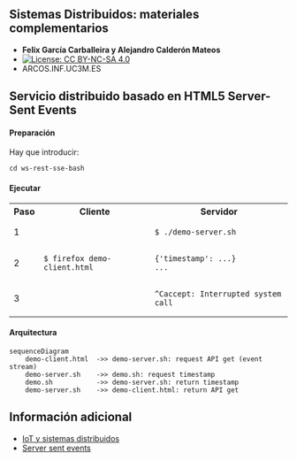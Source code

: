 
## Sistemas Distribuidos: materiales complementarios
+ **Felix García Carballeira y Alejandro Calderón Mateos**
+ [![License: CC BY-NC-SA 4.0](https://img.shields.io/badge/License-CC%20BY--NC--SA%204.0-blue.svg)](https://github.com/acaldero/uc3m_sd/blob/main/LICENSE)
+ ARCOS.INF.UC3M.ES


## Servicio distribuido basado en HTML5 Server-Sent Events

#### Preparación

Hay que introducir:
```
cd ws-rest-sse-bash
```


#### Ejecutar

<html>
<table>
<tr><th>Paso</th><th>Cliente</th><th>Servidor</th></tr>
<tr>
<td>1</td>
<td></td>
<td>

```
$ ./demo-server.sh
```

</td>
</tr>

<tr>
<td>2</td>
<td>

```
$ firefox demo-client.html
```

</td>
<td>

```
{'timestamp': ...}
...
```

</td>
</tr>

<tr>
<td>3</td>
<td></td>
<td>

```
^Caccept: Interrupted system call
```

</td>
</tr>
</table>
</html>


#### Arquitectura

```mermaid
sequenceDiagram
    demo-client.html  ->> demo-server.sh: request API get (event stream)
    demo-server.sh    ->> demo.sh: request timestamp
    demo.sh           ->> demo-server.sh: return timestamp
    demo-server.sh    ->> demo-client.html: return API get
```


## Información adicional

 * [IoT y sistemas distribuidos](https://acaldero.github.io/slides/MCYTI_Disenyo_De_Sistemas_Distribuidos/mcti-dsd-se-v5d.pdf#34)
 * [Server sent events](https://developer.mozilla.org/es/docs/Web/API/Server-sent_events/Using_server-sent_events)

